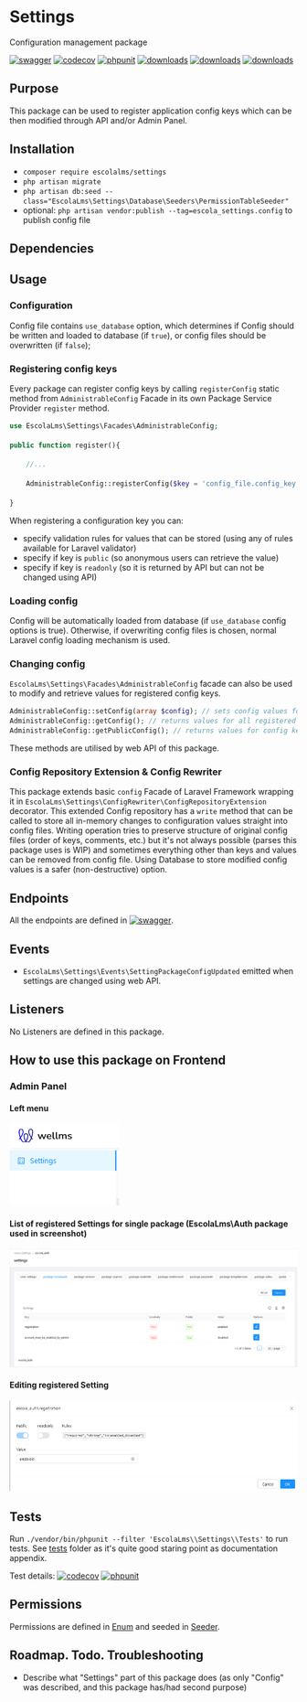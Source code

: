 # Settings

Configuration management package

[![swagger](https://img.shields.io/badge/documentation-swagger-green)](https://escolalms.github.io/settings/)
[![codecov](https://codecov.io/gh/EscolaLMS/settings/branch/main/graph/badge.svg?token=gBzpyNK8DQ)](https://codecov.io/gh/EscolaLMS/settings)
[![phpunit](https://github.com/EscolaLMS/settings/actions/workflows/test.yml/badge.svg)](https://github.com/EscolaLMS/settings/actions/workflows/test.yml)
[![downloads](https://img.shields.io/packagist/dt/escolalms/settings)](https://packagist.org/packages/escolalms/settings)
[![downloads](https://img.shields.io/packagist/v/escolalms/settings)](https://packagist.org/packages/escolalms/settings)
[![downloads](https://img.shields.io/packagist/l/escolalms/settings)](https://packagist.org/packages/escolalms/settings)

## Purpose

This package can be used to register application config keys which can be then modified through API and/or Admin Panel.

## Installation

- `composer require escolalms/settings`
- `php artisan migrate`
- `php artisan db:seed --class="EscolaLms\Settings\Database\Seeders\PermissionTableSeeder"`
- optional: `php artisan vendor:publish --tag=escola_settings.config` to publish config file

## Dependencies

## Usage

### Configuration

Config file contains `use_database` option, which determines if Config should be written and loaded to database (if `true`), or config files should be overwritten (if `false`);

### Registering config keys

Every package can register config keys by calling `registerConfig` static method from `AdministrableConfig` Facade in its own Package Service Provider `register` method.

```php
use EscolaLms\Settings\Facades\AdministrableConfig;

public function register(){

    //...

    AdministrableConfig::registerConfig($key = 'config_file.config_key', $rules = ['required', 'string'], $public = true, $readonly = false);

}

```

When registering a configuration key you can:

- specify validation rules for values that can be stored (using any of rules available for Laravel validator)
- specify if key is `public` (so anonymous users can retrieve the value)
- specify if key is `readonly` (so it is returned by API but can not be changed using API)

### Loading config

Config will be automatically loaded from database (if `use_database` config options is true). Otherwise, if overwriting config files is chosen, normal Laravel config loading mechanism is used.

### Changing config

`EscolaLms\Settings\Facades\AdministrableConfig` facade can also be used to modify and retrieve values for registered config keys.

```php
AdministrableConfig::setConfig(array $config); // sets config values for any registered config key in $config array, running validation rules
AdministrableConfig::getConfig(); // returns values for all registered config keys
AdministrableConfig::getPublicConfig(); // returns values for config keys registered with public: true
```

These methods are utilised by web API of this package.

### Config Repository Extension & Config Rewriter

This package extends basic `config` Facade of Laravel Framework wrapping it in `EscolaLms\Settings\ConfigRewriter\ConfigRepositoryExtension` decorator. This extended Config repository has a `write` method that can be called to store all in-memory changes to configuration values straight into config files. Writing operation tries to preserve structure of original config files (order of keys, comments, etc.) but it's not always possible (parses this package uses is WIP) and sometimes everything other than keys and values can be removed from config file. Using Database to store modified config values is a safer (non-destructive) option.

## Endpoints

All the endpoints are defined in [![swagger](https://img.shields.io/badge/documentation-swagger-green)](https://escolalms.github.io/settings/).

## Events

- `EscolaLms\Settings\Events\SettingPackageConfigUpdated` emitted when settings are changed using web API.

## Listeners

No Listeners are defined in this package.

## How to use this package on Frontend

### Admin Panel

#### **Left menu**

![Admin panel menu](https://raw.githubusercontent.com/EscolaLMS/settings/main/docs/menu.png "Admin panel menu")

#### **List of registered Settings for single package (EscolaLms\Auth package used in screenshot)**

![List of registered settings for single package](https://raw.githubusercontent.com/EscolaLMS/settings/main/docs/list.png "List of registered settings for single package")

#### **Editing registered Setting**

![Editing registered Setting](https://raw.githubusercontent.com/EscolaLMS/settings/main/docs/edit.png "Editing registered Setting")

## Tests

Run `./vendor/bin/phpunit --filter 'EscolaLms\\Settings\\Tests'` to run tests. See [tests](https://github.com/EscolaLMS/settings/tree/main/tests) folder as it's quite good staring point as documentation appendix.

Test details:
[![codecov](https://codecov.io/gh/EscolaLMS/settings/branch/main/graph/badge.svg?token=gBzpyNK8DQ)](https://codecov.io/gh/EscolaLMS/settings)
[![phpunit](https://github.com/EscolaLMS/settings/actions/workflows/test.yml/badge.svg)](https://github.com/EscolaLMS/settings/actions/workflows/test.yml)

## Permissions

Permissions are defined in [Enum](https://github.com/EscolaLMS/settings/tree/main/src/Enums/ReportsPermissionsEnum.php) and seeded in [Seeder](database/seeders/ReportsPermissionSeeder.php).

## Roadmap. Todo. Troubleshooting

- Describe what "Settings" part of this package does (as only "Config" was described, and this package has/had second purpose)
